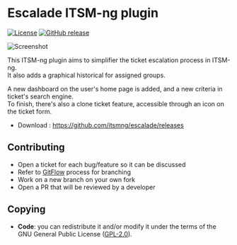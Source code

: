 # Escalade ITSM-ng plugin

[![License](https://img.shields.io/github/license/itsmng/escalade.svg?&label=License)](https://github.com/itsmng/escalade/blob/develop/LICENSE)
[![GitHub release](https://img.shields.io/github/release/pluginsGLPI/escalade.svg)](https://github.com/itsmng/escalade/releases)

![Screenshot](./screenshots/escalade_history.png)

This ITSM-ng plugin aims to simplifier the ticket escalation process in ITSM-ng.  
It also adds a graphical historical for assigned groups.  

A new dashboard on the user's home page is added, and a new criteria in ticket's search engine.   
To finish, there's also a clone ticket feature, accessible through an icon on the ticket form.   

* Download : https://github.com/itsmng/escalade/releases

## Contributing

* Open a ticket for each bug/feature so it can be discussed
* Refer to [GitFlow](http://git-flow.readthedocs.io/) process for branching
* Work on a new branch on your own fork
* Open a PR that will be reviewed by a developer

## Copying

* **Code**: you can redistribute it and/or modify
    it under the terms of the GNU General Public License ([GPL-2.0](https://www.gnu.org/licenses/gpl-2.0.en.html)).

